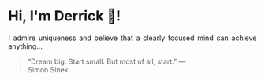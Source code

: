 # Hi, I'm Derrick 👋!
<p align="justify">I admire uniqueness and believe that a clearly focused mind can achieve anything...</p> 
<!-- #quote-start -->
<blockquote>&ldquo;Dream big. Start small. But most of all, start.&rdquo; &mdash; <footer>Simon Sinek</footer></blockquote>
<!-- #quote-end -->
